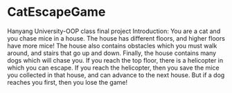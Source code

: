 # CatEscapeGame
Hanyang University-OOP class final project
Introduction: You are a cat and you chase mice in a house. The house has different floors, and higher floors have more mice! The house also contains obstacles which you must walk around, and stairs that go up and down. Finally, the house contains many dogs which will chase you. If you reach the top floor, there is a helicopter in which you can escape. If you reach the helicopter, then you save  the mice you collected in that house, and can advance to the next house. But if a dog reaches you first, then you lose the game!
